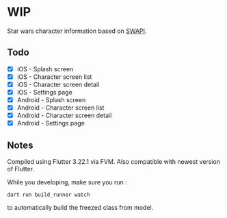 # WIP

Star wars character information based on [SWAPI](https://swapi.dev).

## Todo

- [x] iOS - Splash screen
- [x] iOS - Character screen list
- [x] iOS - Character screen detail
- [x] iOS - Settings page
- [x] Android - Splash screen
- [x] Android - Character screen list
- [x] Android - Character screen detail
- [x] Android - Settings page

## Notes

Compiled using Flutter 3.22.1 via FVM. Also compatible with newest version of Flutter.

While you developing, make sure you run :

`dart run build_runner watch`

to automatically build the freezed class from model.
